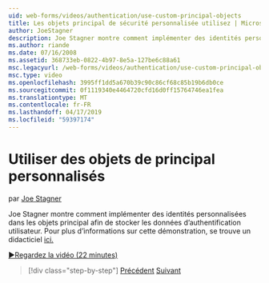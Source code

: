 ```yaml
---
uid: web-forms/videos/authentication/use-custom-principal-objects
title: Les objets principal de sécurité personnalisée utilisez | Microsoft Docs
author: JoeStagner
description: Joe Stagner montre comment implémenter des identités personnalisées dans les objets principal afin de stocker les données d’authentification utilisateur. Pour plus d’informations sur cette démonstration,...
ms.author: riande
ms.date: 07/16/2008
ms.assetid: 368733eb-0822-4b97-8e5a-127be6c88a61
msc.legacyurl: /web-forms/videos/authentication/use-custom-principal-objects
msc.type: video
ms.openlocfilehash: 3995ff1dd5a670b39c90c86cf68c85b19b6db0ce
ms.sourcegitcommit: 0f1119340e4464720cfd16d0ff15764746ea1fea
ms.translationtype: MT
ms.contentlocale: fr-FR
ms.lasthandoff: 04/17/2019
ms.locfileid: "59397174"
---
```

# <a name="use-custom-principal-objects"></a>Utiliser des objets de principal personnalisés

par [Joe Stagner](https://github.com/JoeStagner)

Joe Stagner montre comment implémenter des identités personnalisées dans les objets principal afin de stocker les données d’authentification utilisateur. Pour plus d’informations sur cette démonstration, se trouve un didacticiel [ici.](../../overview/older-versions-security/introduction/forms-authentication-configuration-and-advanced-topics-vb.md)

[&#9654;Regardez la vidéo (22 minutes)](https://channel9.msdn.com/Blogs/ASP-NET-Site-Videos/use-custom-principal-objects)

> [!div class="step-by-step"]
> [Précédent](add-custom-data-to-the-authentication-method.md)
> [Suivant](understanding-aspnet-memberships.md)
